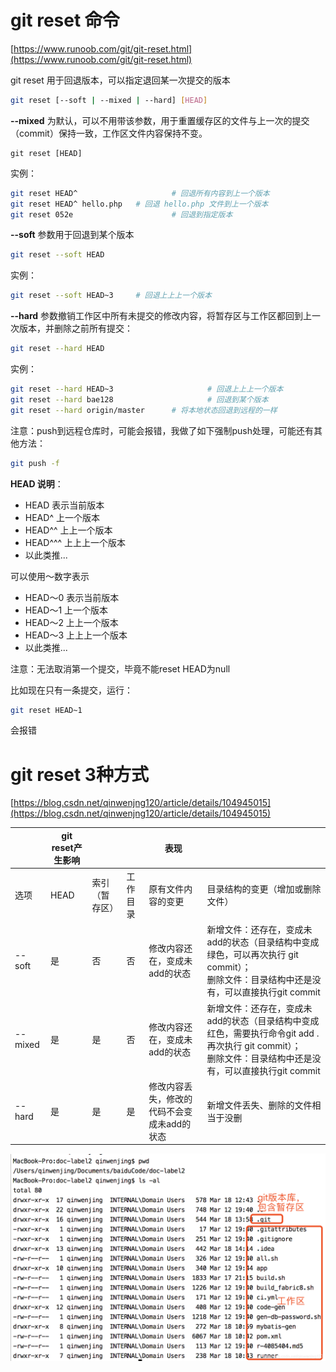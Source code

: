 # git reset 命令
[https://www.runoob.com/git/git-reset.html](https://www.runoob.com/git/git-reset.html)

git reset 用于回退版本，可以指定退回某一次提交的版本

```sh
git reset [--soft | --mixed | --hard] [HEAD]
```

**--mixed** 为默认，可以不用带该参数，用于重置缓存区的文件与上一次的提交（commit）保持一致，工作区文件内容保持不变。

```
git reset [HEAD]
```

实例：

```sh
git reset HEAD^						# 回退所有内容到上一个版本
git reset HEAD^ hello.php	# 回退 hello.php 文件到上一个版本
git reset 052e						# 回退到指定版本
```

**--soft** 参数用于回退到某个版本

```sh
git reset --soft HEAD
```

实例：

```sh
git reset --soft HEAD~3		# 回退上上上一个版本
```

**--hard** 参数撤销工作区中所有未提交的修改内容，将暂存区与工作区都回到上一次版本，并删除之前所有提交：

```sh
git reset --hard HEAD
```

实例：

```sh
git reset --hard HEAD~3						# 回退上上上一个版本
git reset --hard bae128						# 回退到某个版本
git reset --hard origin/master		# 将本地状态回退到远程的一样
```

注意：push到远程仓库时，可能会报错，我做了如下强制push处理，可能还有其他方法：

```sh
git push -f
```

**HEAD 说明**：

- HEAD 表示当前版本
- HEAD^ 上一个版本
- HEAD^^ 上上一个版本
- HEAD^^^ 上上上一个版本
- 以此类推...

可以使用～数字表示

- HEAD～0 表示当前版本
- HEAD～1 上一个版本
- HEAD～2 上上一个版本
- HEAD～3 上上上一个版本
- 以此类推...



注意：无法取消第一个提交，毕竟不能reset HEAD为null

比如现在只有一条提交，运行：

```sh
git reset HEAD~1
```

会报错

# git reset 3种方式
[https://blog.csdn.net/qinwenjng120/article/details/104945015](https://blog.csdn.net/qinwenjng120/article/details/104945015)

|         | git reset产生影响 |                |          | 表现                                        |                                                              |
| ------- | ----------------- | -------------- | -------- | ------------------------------------------- | ------------------------------------------------------------ |
| 选项    | HEAD              | 索引（暂存区） | 工作目录 | 原有文件内容的变更                          | 目录结构的变更（增加或删除文件）                             |
| --soft  | 是                | 否             | 否       | 修改内容还在，变成未add的状态               | 新增文件：还存在，变成未add的状态（目录结构中变成绿色，可以再次执行 git commit）；<br>删除文件：目录结构中还是没有，可以直接执行git commit |
| --mixed | 是                | 是             | 否       | 修改内容还在，变成未add的状态               | 新增文件：还存在，变成未add的状态（目录结构中变成红色，需要执行命令git add .再次执行 git commit）；<br/>删除文件：目录结构中还是没有，可以直接执行git commit |
| --hard  | 是                | 是             | 是       | 修改内容丢失，修改的代码不会变成未add的状态 | 新增文件丢失、删除的文件相当于没删                           |

![img](./assets/watermark,type_ZmFuZ3poZW5naGVpdGk,shadow_10,text_aHR0cHM6Ly9ibG9nLmNzZG4ubmV0L3FpbndlbmpuZzEyMA==,size_16,color_FFFFFF,t_70.png)
